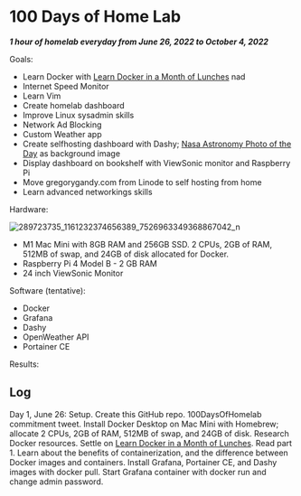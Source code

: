 # 100 Days of Home Lab
***1 hour of homelab everyday from June 26, 2022 to October 4, 2022***

Goals:

- Learn Docker with [Learn Docker in a Month of Lunches](https://www.manning.com/books/learn-docker-in-a-month-of-lunches) nad []()
- Internet Speed Monitor
- Learn Vim
- Create homelab dashboard
- Improve Linux sysadmin skills
- Network Ad Blocking
- Custom Weather app
- Create selfhosting dashboard with Dashy; [Nasa Astronomy Photo of the Day](https://apod.nasa.gov/apod/) as background image
- Display dashboard on bookshelf with ViewSonic monitor and Raspberry Pi
- Move gregorygandy.com from Linode to self hosting from home
- Learn advanced networkings skills

Hardware:

![289723735_1161232374656389_7526963349368867042_n](https://user-images.githubusercontent.com/86977121/175857472-ea95e912-3d0f-4056-a767-c4c3f0e51f3f.jpg)

- M1 Mac Mini with 8GB RAM and 256GB SSD. 2 CPUs, 2GB of RAM, 512MB of swap, and 24GB of disk allocated for Docker.
- Raspberry Pi 4 Model B - 2 GB RAM
- 24 inch ViewSonic Monitor

Software (tentative):

- Docker
- Grafana
- Dashy
- OpenWeather API
- Portainer CE

Results:

## Log

Day 1, June 26: Setup. Create this GitHub repo. 100DaysOfHomelab commitment tweet. Install Docker Desktop on Mac Mini with Homebrew; allocate 2 CPUs, 2GB of RAM, 512MB of swap, and 24GB of disk. Research Docker resources. Settle on [Learn Docker in a Month of Lunches](https://www.manning.com/books/learn-docker-in-a-month-of-lunches). Read part 1. Learn about the benefits of containerization, and the difference between Docker images and containers. Install Grafana, Portainer CE, and Dashy images with docker pull. Start Grafana container with docker run and change admin password.

